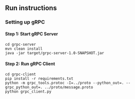 ## Run instructions

### Setting up gRPC

#### Step 1: Start gRPC Server
```shell
cd grpc-server
mvn clean install
java -jar target/grpc-server-1.0-SNAPSHOT.jar 
```

#### Step 2: Run gRPC Client
```shell
cd grpc-client
pip install -r requirements.txt
python -m grpc_tools.protoc -I=../proto --python_out=. --grpc_python_out=. ../proto/message.proto
python grpc_client.py
```